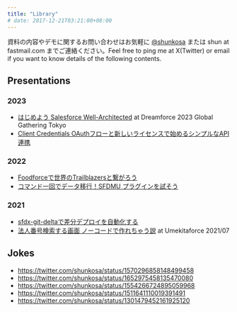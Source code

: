 ```yaml
---
title: "Library"
# date: 2017-12-21T03:21:00+08:00
---
```

資料の内容やデモに関するお問い合わせはお気軽に [@shunkosa](https://www.twitter.com/shunkosa) または shun at fastmail.com までご連絡ください。Feel free to ping me at X(Twitter) or email if you want to know details of the following contents.

## Presentations
### 2023
* [はじめよう Salesforce Well-Architected](https://docs.google.com/presentation/d/1azqLov8l9sjdbWfeo-CF3-n_rC1r8bHt2-9vV8J_5bY/edit?usp=sharing) at Dreamforce 2023 Global Gathering Tokyo
* [Client Credentials OAuthフローと新しいライセンスで始めるシンプルなAPI連携](https://docs.google.com/presentation/d/1l9pIWeSbabllF362Q6uq_o0HzzXenQqlKyY-mPaECOI/edit?usp=sharing)

### 2022
* [Foodforceで世界のTrailblazersと繋がろう](https://docs.google.com/presentation/d/1Mo_v0rw83R9jY6F_iEBUzfZAwo4cSIBobsXMzUUK01w/edit?usp=sharing)
* [コマンド一回でデータ移行！SFDMU プラグインを試そう](https://docs.google.com/presentation/d/19Yh6FkyluJA35OQ3eo5YWC9zSYM2t50s8NKaJnBm5ds/edit?usp=sharing)

### 2021
* [sfdx-git-deltaで差分デプロイを自動化する](https://docs.google.com/presentation/d/1GZjZnq_CFRB94Q81cUhgrC3GB6zExDwUbicvaUg3fNE/edit?usp=sharing)
* [法人番号検索する画面 ノーコードで作れちゃう説](https://docs.google.com/presentation/d/19cWOLP6Esvf-5rfhyNY6q0aLnANSZ5fBUAM4gJ0yrF8/edit?usp=sharing) at Umekitaforce 2021/07

## Jokes
* https://twitter.com/shunkosa/status/1570296858148499458
* https://twitter.com/shunkosa/status/1652975458135470080
* https://twitter.com/shunkosa/status/1554266724895059968
* https://twitter.com/shunkosa/status/1511641110019391491
* https://twitter.com/shunkosa/status/1301479452161925120
